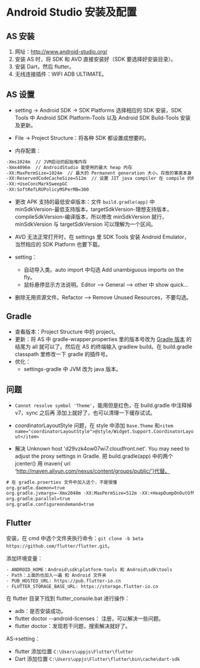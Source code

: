 # Android Studio 安装及配置

## AS 安装

1. 网址：<http://www.android-studio.org/>
2. 安装 AS 时，将 SDK 和 AVD 直接安装好（SDK 要选择好安装目录）。
3. 安装 Dart，然后 flutter。
4. 无线连接插件：WIFI ADB ULTIMATE。

## AS 设置

- setting -> Android SDK -> SDK Platforms 选择相应的 SDK 安装，SDK Tools 中 Android SDK Platform-Tools 以及 Android SDK Build-Tools 安装及更新。

- File -> Project Structure：将各种 SDK 都设置成想要的。
- 内存配置：

```txt
-Xms1024m  // JVM启动的起始堆内存
-Xmx4096m  // AndroidStudio 能使用的最大 heap 内存
-XX:MaxPermSize=1024m  // 最大的 Permanent generation 大小。存放的事类本身（不是对象），以及方法，一些固定的字符串等等。
-XX:ReservedCodeCacheSize=512m  // 设置 JIT java compiler 在 compile 的时候的最大代码缓存
-XX:+UseConcMarkSweepGC
-XX:SoftRefLRUPolicyMSPerMB=300
```

- 更改 APK 支持的最低安卓版本：文件 `build.gradle(app)` 中 minSdkVersion-最低支持版本，targetSdkVersion-理想支持版本，compileSdkVersion-编译版本，所以修改 minSdkVersion 就行，minSdkVersion 与 targetSdkVersion 可以理解为一个区间。

- AVD 无法正常打开时，在 settings 里 SDK Tools 安装 Android Emulator，当然相应的 SDK Platform 也要下载。

- setting：
  - 自动导入类。auto import 中勾选 Add unambiguous imports on the fly。
  - 鼠标悬停显示方法说明。Editor --> General --> other 中 show quick...

- 删除无用资源文件。Refactor --> Remove Unused Resources，不要勾选。

## Gradle

- 查看版本：Project Structure 中的 project。
- 更新：将 AS 中 gradle-wrapper.properties 里的版本号改为 [Gradle 版本](http://services.gradle.org/distributions/) 的结尾为 all 就可以了。然后在 AS 的终端输入 gradlew build。在 build.gradle classpath 里修改一下 gradle 的插件号。
- 优化：
  - settings-gradle 中 JVM 改为 java 版本。

## 问题

-  `Cannot resolve symbol 'Theme'`，能用但是红色，在 build.gradle 中注释掉 v7，sync 之后再 添加上就好了，也可以清理一下缓存试试。

- coordinatorLayoutStyle 问题，在 style 中添加 `Base.Theme` 和`<item name="coordinatorLayoutStyle">@style/Widget.Support.CoordinatorLayout</item>`

- 解决 Unknown host 'd29vzk4ow07wi7.cloudfront.net'. You may need to adjust the proxy settings in Gradle. 把 build.gradle(app) 中的两个 jcenter() 用 maven{ url ‘http://maven.aliyun.com/nexus/content/groups/public/’}代替。

```xml
# 在 gradle.proerties 文件中加入这个，不是很懂
org.gradle.daemon=true
org.gradle.jvmargs=-Xmx2048m -XX:MaxPermSize=512m -XX:+HeapDumpOnOutOfMemoryError -Dfile.encoding=UTF-8
org.gradle.parallel=true
org.gradle.configureondemand=true
```

## Flutter

安装，在 cmd 中选个文件夹执行命令：`git clone -b beta https://github.com/flutter/flutter.git`。

添加环境变量：

```txt
- ANDROID_HOME：Android\sdk\platform-tools 和 Android\sdk\tools
- Path：上面的也加入一遍 和 Android 文件夹
- PUB_HOSTED_URL: https://pub.flutter-io.cn
- FLUTTER_STORAGE_BASE_URL: https://storage.flutter-io.cn
```

在 flutter 目录下找到 flutter_console.bat 进行操作：

- adb：是否安装成功。
- flutter doctor --android-licenses： 注册，可以解决一些问题。
- flutter doctor：发现若干问题，搜索解决就好了。

AS→setting：

- flutter 添加位置 `C:\Users\uppjs\Flutter\flutter`
- Dart 添加位置 `C:\Users\uppjs\Flutter\flutter\bin\cache\dart-sdk`